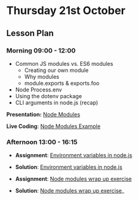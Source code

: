 # Thursday 21st October

## Lesson Plan

### Morning 09:00 - 12:00

+ Common JS modules vs. ES6 modules
  + Creating our own module
  + Why modules
  + module.exports & exports.foo
+ Node Process.env
+ Using the dotenv package
+ CLI arguments in node.js (recap)

**Presentation:** [Node Modules](https://docs.google.com/presentation/d/1idz_c6T7eKWpjugk226eit0zax6m8YDbN_2faxcmFJU/edit#slide=id.p) 

**Live Coding**: [Node Modules Example](https://github.com/GillesDCI/node-modules-example)

### Afternoon 13:00 - 16:15

+ **Assignment**: [Environment variables in node.js](https://github.com/FrancoSpeziali/node-environment-variables)
+ **Solution**:  [Environment variables in node.js](https://github.com/GillesDCI/node-environment-variables-solution)

+ **Assignment**: [Node modules wrap up exercise](https://github.com/GillesDCI/node-modules-exercise-wrapup)
+ **Solution**:  [Node modules wrap up exercise](https://github.com/GillesDCI/node-modules-wrapup-solution)_

